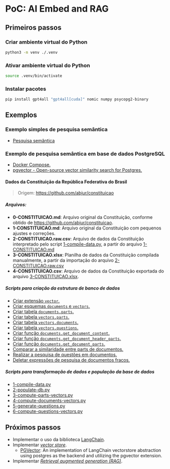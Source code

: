 # PoC: AI Embed and RAG

## Primeiros passos

### Criar ambiente virtual do Python

```sh
python3 -m venv ./.venv
```
### Ativar ambiente virtual do Python

```sh
source .venv/bin/activate
```

### Instalar pacotes

```sh
pip install gpt4all "gpt4all[cuda]" nomic numpy psycopg2-binary
```

## Exemplos

### Exemplo simples de pesquisa semântica

- [Pesquisa semântica](./scripts/0-semantic-query-example.py)

### Exemplo de pesquisa semântica em base de dados PostgreSQL

- [Docker Compose.](./.docker/docker-compose.yml)
- [pgvector - Open-source vector similarity search for Postgres.](https://github.com/pgvector/pgvector)

#### Dados da Constituição da República Federativa do Brasil

> Origem: https://github.com/abjur/constituicao

##### Arquivos:

- **0-CONSTITUICAO.md**: Arquivo original da Constituição, conforme obtido de https://github.com/abjur/constituicao.
- **1-CONSTITUICAO.md**: Arquivo original da Constituição com pequenos ajustes e correções.
- **2-CONSTITUICAO.raw.csv**: Arquivo de dados da Constituição interpretado pelo script [1-compile-data.py](../scripts/1-compile-data.py), a partir do arquivo [1-CONSTITUICAO.md](1-CONSTITUICAO.md)
- **3-CONSTITUICAO.xlsx**: Planilha de dados da Constituição compilada manualmente, a partir da importação do arquivo [2-CONSTITUICAO.raw.csv](2-CONSTITUICAO.raw.csv)
- **4-CONSTITUICAO.csv**: Arquivo de dados da Constituição exportada do arquivo [3-CONSTITUICAO.xlsx](3-CONSTITUICAO.xlsx).

##### Scripts para criação da estrutura de banco de dados

- [Criar extensão `vector`.](./sql/extensions.sql)
- [Criar esquemas `documents` e `vectors`.](./sql/schemas.sql)
- [Criar tabela `documents.parts`.](./sql/tables/documents.parts.sql)
- [Criar tabela `vectors.parts`.](./sql/tables/vectors.parts.sql)
- [Criar tabela `vectors.documents`.](./sql/tables/vectors.documents.sql)
- [Criar tabela `vectors.questions`.](./sql/tables/vectors.questions.sql)
- [Criar função `documents.get_document_content`.](./sql/functions/documents.get_document_content.sql)
- [Criar função `documents.get_document_header_parts`.](./sql/functions/documents.get_document_header_parts.sql)
- [Criar função `documents.get_document_parts`.](./sql/functions/documents.get_document_parts.sql)
- [Comparar a similaridade entre parts de documentos.](./sql/queries/vectors_similarity.sql)
- [Realizar a pesquisa de questões em documentos.](./sql/helpers/SELECT_match_vectors.question.sql)
- [Deletar expressões de pesquisa de documentos fracos.](./sql/helpers/DELETE_weak_vectors.questions.sql)

##### Scripts para transformação de dados e população da base de dados

- [1-compile-data.py](./scripts/1-compile-data.py)
- [2-populate-db.py](./scripts/2-populate-db.py)
- [3-compute-parts-vectors.py](./scripts/3-compute-parts-vectors.py)
- [4-compute-documents-vectors.py](./scripts/4-compute-documents-vectors.py)
- [5-generate-questions.py](./scripts/5-generate-questions.py)
- [6-compute-questions-vectors.py](./scripts/6-compute-questions-vectors.py)

## Próximos passos

- Implementar o uso da biblioteca [LangChain](https://python.langchain.com/).
- Implementar [*vector store*](https://python.langchain.com/docs/concepts/vectorstores/).
  - [PGVector](https://python.langchain.com/docs/integrations/vectorstores/pgvector/): An implementation of LangChain vectorstore abstraction using postgres as the backend and utilizing the pgvector extension.
- Implementar [*Retrieval augmented generation (RAG)*](https://python.langchain.com/docs/concepts/rag/).